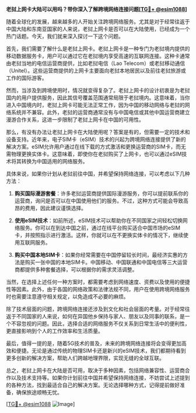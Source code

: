 **老挝上网卡大陆可以用吗？带你深入了解跨境网络连接问题[[TG💪+ @esim1088](https://t.me/s/esim1088)]**

随着全球化的发展，越来越多的人开始关注跨境网络服务。尤其是对于经常往返于中国大陆和东南亚国家的人来说，老挝上网卡是否可以在大陆使用，已经成为一个热门话题。今天，我们就来深入探讨一下这个问题。

首先，我们需要了解什么是老挝上网卡。老挝上网卡是一种专门为老挝境内提供的移动数据服务卡，用户可以通过它在老挝境内享受高速的互联网连接。这种卡通常由老挝当地的电信运营商提供，比如老挝电信（Lao Telecom）或老挝移动通信（Unitel）。这些运营商提供的上网卡主要面向老挝本地居民以及前往老挝旅游或工作的国际游客。

然而，当涉及到跨境使用时，情况就变得复杂了。老挝上网卡的设计初衷是为老挝国内的用户提供服务，因此其信号覆盖范围通常局限于老挝境内。这意味着，当你进入中国境内时，老挝上网卡可能无法正常工作，因为中国的移动网络与老挝的网络系统并不兼容。此外，老挝的运营商通常没有与中国电信或其他中国运营商建立漫游合作关系，这进一步限制了老挝上网卡在中国的可用性。

那么，有没有办法让老挝上网卡在大陆使用呢？答案是有的，但需要一定的技术和设备支持。近年来，电子SIM卡（eSIM）技术的兴起为跨境网络连接提供了新的解决方案。eSIM允许用户通过在线下载的方式激活和更换运营商的SIM卡，而无需物理更换实体卡。这意味着，即使你在老挝购买了上网卡，也可以通过eSIM技术将其转换为中国适用的网络服务。

具体来说，如果你计划从老挝前往中国，并希望保持网络连接，可以考虑以下几种方法：

1. **购买国际漫游套餐**：许多老挝运营商提供国际漫游服务，你可以提前联系你的运营商，询问是否可以在中国使用他们的服务。不过，这种方式可能会导致高昂的费用，因此建议谨慎选择。

2. **使用eSIM技术**：如前所述，eSIM技术可以帮助你在不同国家之间轻松切换网络服务。你可以在到达中国之前，通过在线平台购买适合中国市场的eSIM卡，并按照指示进行激活。这样，你就可以在不更换实体卡的情况下，继续使用互联网服务。

3. **购买中国本地SIM卡**：如果你经常需要在中国停留较长时间，最经济实惠的方法是购买一张中国的本地SIM卡。中国移动、中国联通和中国电信等三大运营商都提供多种套餐选择，可以根据你的需求灵活调整。

当然，在选择上述任何一种方案时，都需要考虑到网络速度、资费以及使用的便捷性等因素。此外，由于各国的网络政策和法律法规不同，用户在使用跨境网络服务时也需要注意遵守相关规定，以免造成不必要的麻烦。

除了技术层面的问题，跨境网络连接还涉及到文化和社会层面的考量。对于经常往返于不同国家的人来说，如何在异国他乡保持与家人、朋友以及同事的联系，是一个不容忽视的问题。因此，选择合适的网络服务不仅关系到日常生活中的便利性，更直接影响到个人的工作效率和生活质量。

最后，值得一提的是，随着5G技术的普及，未来的跨境网络连接将会变得更加高效和便捷。无论是通过传统的物理SIM卡还是新兴的eSIM技术，我们都期待看到更多创新的解决方案，帮助人们跨越地理界限，实现无缝的全球互联。

总之，老挝上网卡在大陆是否可用，取决于多种因素，包括网络兼容性、运营商合作以及技术支持等。如果你计划前往中国并希望保持网络连接，不妨尝试上述提到的各种方法，找到最适合自己的解决方案。无论选择哪种方式，记得提前做好准备，确保旅途顺畅无忧。

[[TG💪+ @esim1088](https://t.me/s/esim1088) ![Image](https://i.postimg.cc/4NQfJmqS/Snipaste-2025-05-13-00-14-12.png)]